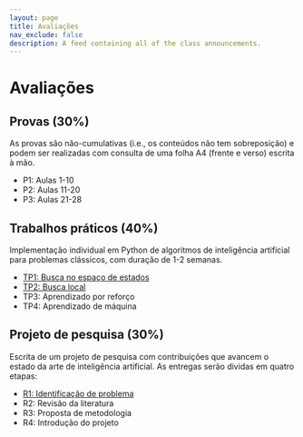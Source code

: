 ```yaml
---
layout: page
title: Avaliações
nav_exclude: false
description: A feed containing all of the class announcements.
---
```


# Avaliações

## Provas (30%)

As provas são não-cumulativas (i.e., os conteúdos não tem sobreposição) e podem ser realizadas com consulta de uma folha A4 (frente e verso) escrita à mão.

- P1: Aulas 1-10
- P2: Aulas 11-20
- P3: Aulas 21-28

## Trabalhos práticos (40%)

Implementação individual em Python de algoritmos de inteligência artificial para problemas clássicos, com duração de 1-2 semanas.

- [TP1: Busca no espaço de estados](/assignments/tp1-busca)
- [TP2: Busca local](/assignments/tp2-busca-local)
- TP3: Aprendizado por reforço
- TP4: Aprendizado de máquina

## Projeto de pesquisa (30%)

Escrita de um projeto de pesquisa com contribuições que avancem o estado da arte de inteligência artificial. As entregas serão dividas em quatro etapas:

- [R1: Identificação de problema](/assignments/r1-problema)
- R2: Revisão da literatura
- R3: Proposta de metodologia 
- R4: Introdução do projeto

